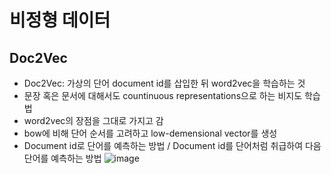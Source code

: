 # 비정형 데이터

## Doc2Vec

- Doc2Vec: 가상의 단어 document id를 삽입한 뒤 word2vec을 학습하는 것
- 문장 혹은 문서에 대해서도 countinuous representations으로 하는 비지도 학습법
- word2vec의 장점을 그대로 가지고 감
- bow에 비해 단어 순서를 고려하고 low-demensional vector를 생성
- Document id로 단어를 예측하는 방법 / Document id를 단어처럼 취급하여 다음 단어를 예측하는 방법
![image](https://user-images.githubusercontent.com/70933580/165465854-035f1271-340e-4256-8067-70c850c5c71b.png)


